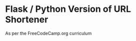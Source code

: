 Flask / Python Version of URL Shortener
===============================================

As per the FreeCodeCamp.org curriculum